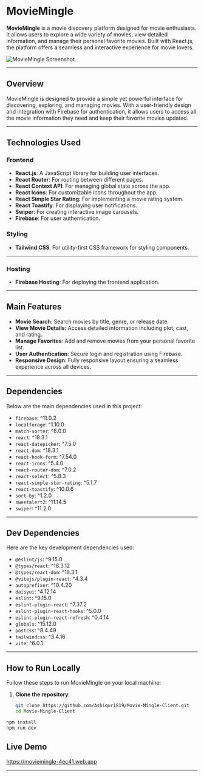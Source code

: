 # MovieMingle

**MovieMingle** is a movie discovery platform designed for movie enthusiasts. It allows users to explore a wide variety of movies, view detailed information, and manage their personal favorite movies. Built with React.js, the platform offers a seamless and interactive experience for movie lovers.

![MovieMingle Screenshot](https://i.ibb.co.com/YjGsWQJ/movie-mingle.png)

---

## Overview

MovieMingle is designed to provide a simple yet powerful interface for discovering, exploring, and managing movies. With a user-friendly design and integration with Firebase for authentication, it allows users to access all the movie information they need and keep their favorite movies updated.

---

## Technologies Used
### Frontend
- **React.js**: A JavaScript library for building user interfaces.
- **React Router**: For routing between different pages.
- **React Context API**: For managing global state across the app.
- **React Icons**: For customizable icons throughout the app.
- **React Simple Star Rating**: For implementing a movie rating system.
- **React Toastify**: For displaying user notifications.
- **Swiper**: For creating interactive image carousels.
- **Firebase**: For user authentication.

### Styling
- **Tailwind CSS**: For utility-first CSS framework for styling components.

---

### Hosting
- **Firebase Hosting**: For deploying the frontend application.

---

## Main Features
- **Movie Search**: Search movies by title, genre, or release date.
- **View Movie Details**: Access detailed information including plot, cast, and rating.
- **Manage Favorites**: Add and remove movies from your personal favorite list.
- **User Authentication**: Secure login and registration using Firebase.
- **Responsive Design**: Fully responsive layout ensuring a seamless experience across all devices.

---

## Dependencies

Below are the main dependencies used in this project:

- `firebase`: ^11.0.2
- `localforage`: ^1.10.0
- `match-sorter`: ^8.0.0
- `react`: ^18.3.1
- `react-datepicker`: ^7.5.0
- `react-dom`: ^18.3.1
- `react-hook-form`: ^7.54.0
- `react-icons`: ^5.4.0
- `react-router-dom`: ^7.0.2
- `react-select`: ^5.8.3
- `react-simple-star-rating`: ^5.1.7
- `react-toastify`: ^10.0.6
- `sort-by`: ^1.2.0
- `sweetalert2`: ^11.14.5
- `swiper`: ^11.2.0

---

## Dev Dependencies

Here are the key development dependencies used:

- `@eslint/js`: ^9.15.0
- `@types/react`: ^18.3.12
- `@types/react-dom`: ^18.3.1
- `@vitejs/plugin-react`: ^4.3.4
- `autoprefixer`: ^10.4.20
- `daisyui`: ^4.12.14
- `eslint`: ^9.15.0
- `eslint-plugin-react`: ^7.37.2
- `eslint-plugin-react-hooks`: ^5.0.0
- `eslint-plugin-react-refresh`: ^0.4.14
- `globals`: ^15.12.0
- `postcss`: ^8.4.49
- `tailwindcss`: ^3.4.16
- `vite`: ^6.0.1

---

## How to Run Locally

Follow these steps to run MovieMingle on your local machine:

1. **Clone the repository**:
   ```bash
   git clone https://github.com/Ashiqur1819/Movie-Mingle-Client.git
   cd Movie-Mingle-Client

```bash
npm install
npm run dev
```

## Live Demo
https://moviemingle-4ec41.web.app

---
